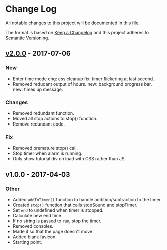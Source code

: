 # Change Log
All notable changes to this project will be documented in this file.

The format is based on [Keep a Changelog](http://keepachangelog.com/)
and this project adheres to [Semantic Versioning](http://semver.org/).

## [v2.0.0] - 2017-07-06
### New
- Enter time mode chg: css cleanup fix: timer flickering at last second.
- Removed redudant output of hours. new: background progress bar. new: times up message.

### Changes
- Removed redundant function.
- Moved all stop actions to stop() function.
- Remove redundant code.

### Fix
- Removed premature stop() call.
- Stop timer when alarm is running.
- Only show tutorial div on load with CSS rather than JS.

## v1.0.0 - 2017-04-03
### Other
- Added `addToTimer()` function to handle addition/subtraction to the timer.
- Created `stop()` function that calls stopSound and stopTimer.
- Set `end` to undefined when timer is stopped.
- Calculate new end time.
- If no string is passed to `run`, stop the timer.
- Removed consoles.
- Made it so that the page doesn't move.
- Added blank favicon.
- Starting point.

[v2.0.0]: https://github.com/CoderDojoChi/timer/compare/v1.0.0...v2.0.0
